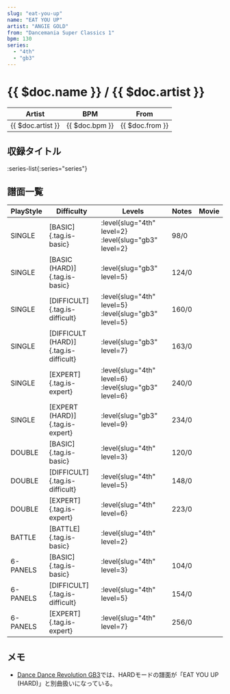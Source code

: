 ```yaml
---
slug: "eat-you-up"
name: "EAT YOU UP"
artist: "ANGIE GOLD"
from: "Dancemania Super Classics 1"
bpm: 130
series:
  - "4th"
  - "gb3"
---
```


# {{ $doc.name }} / {{ $doc.artist }}

|Artist|BPM|From|
|------|---|----|
|{{ $doc.artist }}|{{ $doc.bpm }}|{{ $doc.from }}|

## 収録タイトル

:series-list{:series="series"}

## 譜面一覧

|PlayStyle|Difficulty|Levels|Notes|Movie|
|---------|----------|------|-----|-----|
|SINGLE|[BASIC]{.tag.is-basic}|:level{slug="4th" level=2} :level{slug="gb3" level=2}|98/0||
|SINGLE|[BASIC (HARD)]{.tag.is-basic}|:level{slug="gb3" level=5}|124/0||
|SINGLE|[DIFFICULT]{.tag.is-difficult}|:level{slug="4th" level=5} :level{slug="gb3" level=5}|160/0||
|SINGLE|[DIFFICULT (HARD)]{.tag.is-difficult}|:level{slug="gb3" level=7}|163/0||
|SINGLE|[EXPERT]{.tag.is-expert}|:level{slug="4th" level=6} :level{slug="gb3" level=6}|240/0||
|SINGLE|[EXPERT (HARD)]{.tag.is-expert}|:level{slug="gb3" level=9}|234/0||
|DOUBLE|[BASIC]{.tag.is-basic}|:level{slug="4th" level=3}|120/0||
|DOUBLE|[DIFFICULT]{.tag.is-difficult}|:level{slug="4th" level=5}|148/0||
|DOUBLE|[EXPERT]{.tag.is-expert}|:level{slug="4th" level=6}|223/0||
|BATTLE|[BATTLE]{.tag.is-basic}|:level{slug="4th" level=2}|||
|6-PANELS|[BASIC]{.tag.is-basic}|:level{slug="4th" level=3}|104/0||
|6-PANELS|[DIFFICULT]{.tag.is-difficult}|:level{slug="4th" level=5}|154/0||
|6-PANELS|[EXPERT]{.tag.is-expert}|:level{slug="4th" level=7}|256/0||

## メモ

- [Dance Dance Revolution GB3](/series/gb3/)では、HARDモードの譜面が「EAT YOU UP (HARD)」と別曲扱いになっている。
